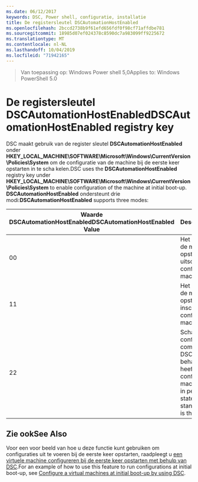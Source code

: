 ```yaml
---
ms.date: 06/12/2017
keywords: DSC, Power shell, configuratie, installatie
title: De registersleutel DSCAutomationHostEnabled
ms.openlocfilehash: 2bccd2738b9f61efd656fdf0f98cf71affdbe781
ms.sourcegitcommit: 18985d07ef024378c8590dc7a983099ff9225672
ms.translationtype: MT
ms.contentlocale: nl-NL
ms.lasthandoff: 10/04/2019
ms.locfileid: "71942165"
---
```

><span data-ttu-id="ab0ea-103">Van toepassing op: Windows Power shell 5,0</span><span class="sxs-lookup"><span data-stu-id="ab0ea-103">Applies to: Windows PowerShell 5.0</span></span>

# <a name="dscautomationhostenabled-registry-key"></a><span data-ttu-id="ab0ea-104">De registersleutel DSCAutomationHostEnabled</span><span class="sxs-lookup"><span data-stu-id="ab0ea-104">DSCAutomationHostEnabled registry key</span></span>

<span data-ttu-id="ab0ea-105">DSC maakt gebruik van de register sleutel **DSCAutomationHostEnabled** onder **HKEY_LOCAL_MACHINE\SOFTWARE\Microsoft\Windows\CurrentVersion\Policies\System** om de configuratie van de machine bij de eerste keer opstarten in te scha kelen.</span><span class="sxs-lookup"><span data-stu-id="ab0ea-105">DSC uses the **DSCAutomationHostEnabled** registry key under **HKEY_LOCAL_MACHINE\SOFTWARE\Microsoft\Windows\CurrentVersion\Policies\System** to enable configuration of the machine at initial boot-up.</span></span>
<span data-ttu-id="ab0ea-106">**DSCAutomationHostEnabled** ondersteunt drie modi:</span><span class="sxs-lookup"><span data-stu-id="ab0ea-106">**DSCAutomationHostEnabled** supports three modes:</span></span>

|  <span data-ttu-id="ab0ea-107">Waarde DSCAutomationHostEnabled</span><span class="sxs-lookup"><span data-stu-id="ab0ea-107">DSCAutomationHostEnabled Value</span></span>  |  <span data-ttu-id="ab0ea-108">Description</span><span class="sxs-lookup"><span data-stu-id="ab0ea-108">Description</span></span>   |
|---|---|
<span data-ttu-id="ab0ea-109">0</span><span class="sxs-lookup"><span data-stu-id="ab0ea-109">0</span></span> | <span data-ttu-id="ab0ea-110">Het configureren van de machine bij het opstarten uitschakelen.</span><span class="sxs-lookup"><span data-stu-id="ab0ea-110">Disable configuring the machine at boot-up.</span></span> |
<span data-ttu-id="ab0ea-111">1</span><span class="sxs-lookup"><span data-stu-id="ab0ea-111">1</span></span> | <span data-ttu-id="ab0ea-112">Het configureren van de machine bij het opstarten inschakelen.</span><span class="sxs-lookup"><span data-stu-id="ab0ea-112">Enable configuring the machine at boot-up.</span></span> |
<span data-ttu-id="ab0ea-113">2</span><span class="sxs-lookup"><span data-stu-id="ab0ea-113">2</span></span> | <span data-ttu-id="ab0ea-114">Schakel het configureren van de computer alleen in als DSC de status in behandeling of actueel heeft.</span><span class="sxs-lookup"><span data-stu-id="ab0ea-114">Enable configuring the machine only if DSC is in pending or current state.</span></span> <span data-ttu-id="ab0ea-115">Dit is de standaardwaarde.</span><span class="sxs-lookup"><span data-stu-id="ab0ea-115">This is the default value.</span></span> |

## <a name="see-also"></a><span data-ttu-id="ab0ea-116">Zie ook</span><span class="sxs-lookup"><span data-stu-id="ab0ea-116">See Also</span></span>

<span data-ttu-id="ab0ea-117">Voor een voor beeld van hoe u deze functie kunt gebruiken om configuraties uit te voeren bij de eerste keer opstarten, raadpleegt u [een virtuele machine configureren bij de eerste keer opstarten met behulp van DSC](bootstrapDsc.md).</span><span class="sxs-lookup"><span data-stu-id="ab0ea-117">For an example of how to use this feature to run configurations at initial boot-up, see [Configure a virtual machines at initial boot-up by using DSC](bootstrapDsc.md).</span></span>
